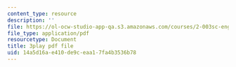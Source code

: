 ```yaml
---
content_type: resource
description: ''
file: https://ol-ocw-studio-app-qa.s3.amazonaws.com/courses/2-003sc-engineering-dynamics-fall-2011/14a5d16ae410de9ceaa17fa4b3536b78_9_d8CQrCYUw.pdf
file_type: application/pdf
resourcetype: Document
title: 3play pdf file
uid: 14a5d16a-e410-de9c-eaa1-7fa4b3536b78
---
```

